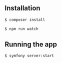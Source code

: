 ## Installation

```bash
$ composer install

$ npm run watch

```

## Running the app

```bash
$ symfony server:start
```